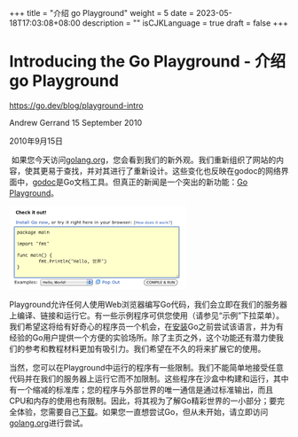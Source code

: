+++
title = "介绍 go Playground"
weight = 5
date = 2023-05-18T17:03:08+08:00
description = ""
isCJKLanguage = true
draft = false
+++

# Introducing the Go Playground - 介绍 go Playground

https://go.dev/blog/playground-intro

Andrew Gerrand
15 September 2010

2010年9月15日

​	如果您今天访问[golang.org](https://go.dev/)，您会看到我们的新外观。我们重新组织了网站的内容，使其更易于查找，并对其进行了重新设计。这些变化也反映在godoc的网络界面中，[godoc](https://go.dev/cmd/godoc/)是Go文档工具。但真正的新闻是一个突出的新功能：[Go Playground](https://go.dev/)。

![img](IntroducingTheGoPlayground_img/screenshot.png)

​	Playground允许任何人使用Web浏览器编写Go代码，我们会立即在我们的服务器上编译、链接和运行它。有一些示例程序可供您使用（请参见“示例”下拉菜单）。我们希望这将给有好奇心的程序员一个机会，在[安装](https://go.dev/doc/install.html)Go之前尝试该语言，并为有经验的Go用户提供一个方便的实验场所。除了主页之外，这个功能还有潜力使我们的参考和教程材料更加有吸引力。我们希望在不久的将来扩展它的使用。

​	当然，您可以在Playground中运行的程序有一些限制。我们不能简单地接受任意代码并在我们的服务器上运行它而不加限制。这些程序在沙盒中构建和运行，其中有一个缩减的标准库；您的程序与外部世界的唯一通信是通过标准输出，而且CPU和内存的使用也有限制。因此，将其视为了解Go精彩世界的一小部分；要完全体验，您需要自己[下载](https://go.dev/doc/install.html)。如果您一直想尝试Go，但从未开始，请立即访问[golang.org](https://go.dev/)进行尝试。
